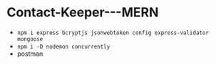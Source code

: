 # Contact-Keeper---MERN


- `npm i express bcryptjs jsonwebtoken config express-validator mongoose`
- `npm i -D nodemon concurrently`
- postman 